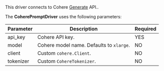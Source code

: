 This driver connects to Cohere [Generate](https://docs.cohere.ai/reference/generate) API..

The **CoherePromptDriver** uses the following parameters:

| Parameter | Description                              | Required |
|-----------|------------------------------------------|----------|
| api_key   | Cohere API key.                          | YES      |
| model     | Cohere model name. Defaults to `xlarge`. | NO       |
| client    | Custom `cohere.Client`.                  | NO       |
| tokenizer | Custom `CohereTokenizer`.                | NO       |
